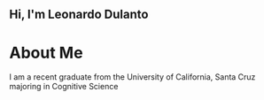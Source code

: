 ## Hi, I'm Leonardo Dulanto 

<h1>About Me</h1>

<p>I am a recent graduate from the University of California, Santa Cruz majoring in Cognitive Science </p>
